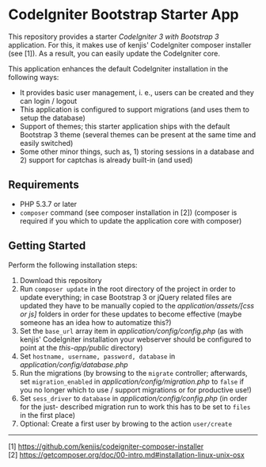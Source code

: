 # CodeIgniter Bootstrap Starter App

This repository provides a starter _CodeIgniter 3 with Bootstrap 3_ application. For this, it makes
use of kenjis' CodeIgniter composer installer (see [1]). As a result, you can easily update the
CodeIgniter core.

This application enhances the default CodeIgniter installation in the following ways:
- It provides basic user management, i. e., users can be created and they can login / logout
- This application is configured to support migrations (and uses them to setup the database)
- Support of themes; this starter application ships with the default Bootstrap 3 theme (several
  themes can be present at the same time and easily switched)
- Some other minor things, such as, 1) storing sessions in a database and 2) support for captchas
  is already built-in (and used)

## Requirements

- PHP 5.3.7 or later
- `composer` command (see composer installation in [2]) (composer is required if you which to
   update the application core with composer)
   
## Getting Started

Perform the following installation steps:
1. Download this repository
2. Run ``composer update`` in the root directory of the project in order to update everything; in
   case Bootstrap 3 or jQuery related files are updated they have to be manually copied to the
   _application/assets/[css or js]_ folders in order for these updates to become effective (maybe
   someone has an idea how to automatize this?)
3. Set the ``base_url`` array item in _application/config/config.php_ (as with kenjis' CodeIgniter
   installation your webserver should be configured to point at the _this-app/public_ directory)
4. Set ``hostname, username, password, database`` in _application/config/database.php_
5. Run the migrations (by browsing to the ``migrate`` controller; afterwards, set
   ``migration_enabled`` in _application/config/migration.php_ to ``false`` if you no longer which
   to use / support migrations or for productive use!)
6. Set ``sess_driver`` to ``database`` in _application/config/config.php_ (in order for the just-
   described migration run to work this has to be set to ``files`` in the first place)
7. Optional: Create a first user by browing to the action ``user/create``

<hr>

[1] https://github.com/kenjis/codeigniter-composer-installer  
[2] https://getcomposer.org/doc/00-intro.md#installation-linux-unix-osx
